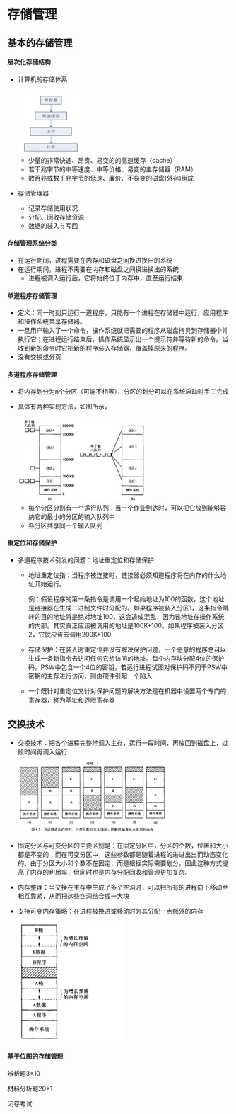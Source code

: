 # 存储管理

## 基本的存储管理

#### 层次化存储结构

- 计算机的存储体系

  <img src="体系结构.PNG" width=30%>

  - 少量的非常快速、昂贵、易变的的高速缓存（cache）
  - 若干兆字节的中等速度、中等价格、易变的主存储器（RAM）
  - 数百兆或数千兆字节的低速、廉价、不易变的磁盘(外存)组成

- 存储管理器：
  - 记录存储使用状况
  -  分配、回收存储资源
  -  数据的装入与写回

#### 存储管理系统分类

- 在运行期间，进程需要在内存和磁盘之间换进换出的系统
- 在运行期间，进程不需要在内存和磁盘之间换进换出的系统
  - 进程被调入运行后，它将始终位于内存中，直至运行结束

#### 单道程序存储管理

- 定义：同一时刻只运行一道程序，只能有一个进程在存储器中运行，应用程序和操作系统共享存储器。
- 一旦用户输入了一个命令，操作系统就把需要的程序从磁盘拷贝到存储器中并执行它；在进程运行结束后，操作系统显示出一个提示符并等待新的命令。当收到新的命令时它把新的程序装入存储器，覆盖掉原来的程序。
- 没有交换或分页

#### 多道程序存储管理

- 将内存划分为n个分区（可能不相等），分区的划分可以在系统启动时手工完成

- 具体有两种实现方法，如图所示，

  <img src="多道程序.PNG" width=60% >
  
  - 每个分区分别有一个运行队列：当一个作业到达时，可以把它放到能够容纳它的最小的分区的输入队列中
  - 各分区共享同一个输入队列

#### 重定位和存储保护

- 多道程序技术引发的问题：地址重定位和存储保护

  - 地址重定位指：当程序被连接时，链接器必须知道程序将在内存的什么地址开始运行。

    例：假设程序的第一条指令是调用一个起始地址为100的函数，这个地址是链接器在生成二进制文件时分配的。如果程序被装入分区1，这条指令跳转的目的地址将是绝对地址100，这会造成混乱，因为该地址在操作系统的内部。其实真正应该被调用的地址是100K+100。如果程序被装入分区2，它就应该去调用200K+100

  - 存储保护：在装入时重定位并没有解决保护问题，一个恶意的程序总可以生成一条新指令去访问任何它想访问的地址。每个内存块分配4位的保护码，PSW中包含一个4位的密钥，若运行进程试图对保护码不同于PSW中密钥的主存进行访问，则由硬件引起一个陷入

  - 一个既针对重定位又针对保护问题的解决方法是在机器中设置两个专门的寄存器，称为基址和界限寄存器

## 交换技术

- 交换技术：把各个进程完整地调入主存，运行一段时间，再放回到磁盘上，过段时间再调入运行

  <img src="交换技术.PNG" width=70%>

- 固定分区与可变分区的主要区别是：在固定分区中，分区的个数，位置和大小都是不变的；而在可变分区中，这些参数都是随着进程的进进出出而动态变化的。由于分区大小和个数不在固定，而是根据实际需要划分，因此这种方式提高了内存的利用率，但同时也是内存分配回收和管理更加复杂。
- 内存整理：当交换在主存中生成了多个空洞时，可以把所有的进程向下移动至相互靠紧，从而把这些空洞结合成一大块

- 支持可变内存策略：在进程被换进或移动时为其分配一点额外的内存

  <img src="增长.PNG" width=50%>

#### 基于位图的存储管理





















































































辨析题3*10

材料分析题20*1

闭卷考试

